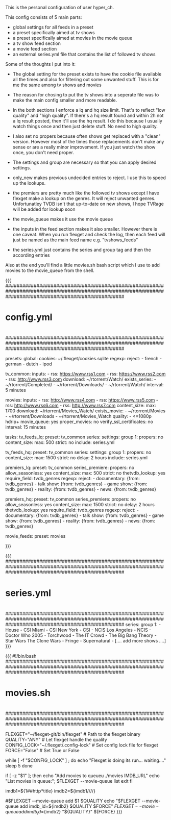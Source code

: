 This is the personal configuration of user hyper_ch.

This config consists of 5 main parts:

- global settings for all feeds in a preset
- a preset specifically aimed at tv shows
- a preset specifically aimed at movies in the movie queue
- a tv show feed section
- a movie feed section
- an external series.yml file that contains the list of followed tv shows

Some of the thoughts I put into it:

- The global setting for the preset exists to have the cookie file available all the times and also for filtering out some unwanted stuff. This is for me the same among tv shows and movies

- The reason for chosing to put the tv shows into a seperate file was to make the main config smaller and more readable.

- In the both sections I enforce a lq and hq size limit. That's to reflect "low quality" and "high quality". If there's a hq result found and within 2h not a lq result posted, then it'll use the hq result. I do this because I usually watch things once and then just delete stuff. No need to high quality.

- I also set no propers because often shows get replaced with a "clean" version. However most of the times those replacements don't make any sense or are a really minor improvement. If you just watch the show once, you don't need proper.

- The settings and group are necessary so that you can apply desired settings.

- only_new makes previous undecided entries to reject. I use this to speed up the lookups.

- the premiers are pretty much like the followed tv shows except I have flexget make a lookup on the genres. It will reject unwanted genres. Unfortunatley TVDB isn't that up-to-date on new shows, I hope TVRage will be added for lookup soon

- the movie_queue makes it use the movie queue

- the inputs in the feed section makes it also smaller. However there is one caveat. When you run flexget and check the log, then each feed will just be named as the main feed name e.g. "tvshows_feeds"

- the series.yml just contains the series and group tag and then the according entries

Also at the end you'll find a little movies.sh bash script which I use to add movies to the movie_queue from the shell.



{{{
##########################################################################################################################################################
#                                                                                                                                                        #
#                                                                                                                                                        #
#                                                        config.yml                                                                                      #
#                                                                                                                                                        #
#                                                                                                                                                        #
##########################################################################################################################################################

presets:
  global:
    cookies: ~/.flexget/cookies.sqlite
    regexp:
      reject:
        - french
        - german
        - dutch
        - ipod

  tv_common:
    inputs:
      - rss: https://www.rss1.com
      - rss: https://www.rss2.com
      - rss: http://www.rss3.com
    download: ~/rtorrent/Watch/
    exists_series:
      - ~/rtorrent/Completed/
      - ~/rtorrent/Downloads/
      - ~/rtorrent/Watch/
    interval: 5 minutes


  movies:
    inputs:
      - rss: http://www.rss4.com
      - rss: https://www.rss5.com
      - rss: http://www.rss6.com
      - rss: http://www.rss7.com
    content_size:
      max: 1700
    download: ~/rtorrent/Movies_Watch/
    exists_movie:
      - ~/rtorrent/Movies
      - ~/rtorrent/Downloads
      - ~/rtorrent/Movies_Watch
    quality:
      - <=1080p hdrip+
    movie_queue: yes
    proper_movies: no
    verify_ssl_certificates: no
    interval: 15 minutes

tasks:
  tv_feeds_lq:
    preset: tv_common
    series:
      settings:
        group 1:
          propers: no
    content_size:
      max: 500
      strict: no
    include: series.yml

  tv_feeds_hq:
    preset: tv_common
    series:
      settings:
        group 1:
          propers: no
    content_size:
      max: 1500
      strict: no
    delay: 2 hours
    include: series.yml

  premiers_lq:
    preset: tv_common
    series_premiere:
      propers: no
      allow_seasonless: yes
    content_size:
      max: 500
      strict: no
    thetvdb_lookup: yes
    require_field: tvdb_genres
    regexp:
      reject:
        - documentary: {from: tvdb_genres}
        - talk show: {from: tvdb_genres}
        - game show: {from: tvdb_genres}
        - reality: {from: tvdb_genres}
        - news: {from: tvdb_genres}

  premiers_hq:
    preset: tv_common
    series_premiere:
      propers: no
      allow_seasonless: yes
    content_size:
      max: 1500
      strict: no
    delay: 2 hours
    thetvdb_lookup: yes
    require_field: tvdb_genres
    regexp:
      reject:
        - documentary: {from: tvdb_genres}
        - talk show: {from: tvdb_genres}
        - game show: {from: tvdb_genres}
        - reality: {from: tvdb_genres}
        - news: {from: tvdb_genres}

  movie_feeds:
    preset: movies


}}}




{{{
##########################################################################################################################################################
#                                                                                                                                                        #
#                                                                                                                                                        #
#                                                        series.yml                                                                                      #
#                                                                                                                                                        #
#                                                                                                                                                        #
##########################################################################################################################################################
series:
  group 1:
    - House
    - CSI Miami
    - CSI New York
    - CSI
    - NCIS Los Angeles
    - NCIS
    - Doctor Who 2005
    - Torchwood
    - The IT Crowd
    - The Big Bang Theory
    - Star Wars The Clone Wars
    - Fringe
    - Supernatural
    - [.... add more shows ....]
}}}




{{{
#!/bin/bash
##########################################################################################################################################################
#                                                                                                                                                        #
#                                                                                                                                                        #
#                                                        movies.sh                                                                                       #
#                                                                                                                                                        #
#                                                                                                                                                        #
##########################################################################################################################################################

FLEXGET="~/flexget-git/bin/flexget"                     # Path to the flexget binary
QUALITY="ANY"                                           # Let flexget handle the quality
CONFIG_LOCK="~/.flexget/.config-lock"                   # Set config lock file for flexget
FORCE="False"                                           # Set True or False

while [ -f "$CONFIG_LOCK" ] ;
do
        echo "Flexget is doing its run... waiting...."
        sleep 5
done


if [ -z "$1" ]; then
        echo "Add movies to queueu  ./movies IMDB_URL"
        echo "List movies in queue:";
        $FLEXGET --movie-queue list
        exit
fi

imdb1=${1##http*title}
imdb2=${imdb1//\//}

#$FLEXGET --movie-queue add $1 $QUALITY
echo "$FLEXGET --movie-queue add imdb_id=${imdb2} $QUALITY $FORCE"
$FLEXGET --movie-queue add imdb_id=${imdb2} "${QUALITY}" ${FORCE}
}}}